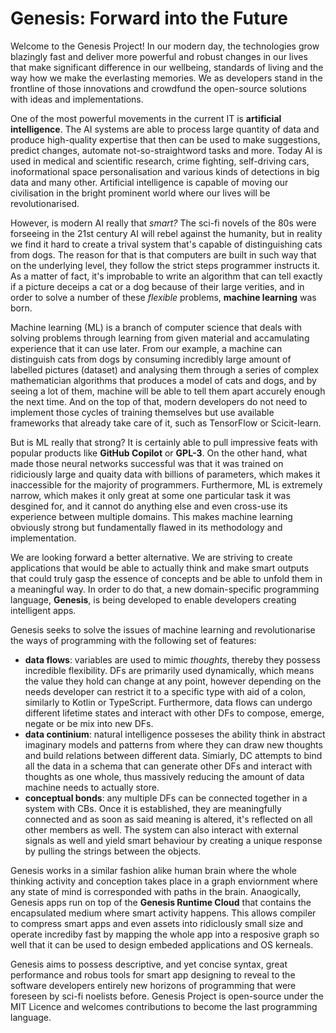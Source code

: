 # Genesis: Forward into the Future
Welcome to the Genesis Project! In our modern day, the technologies grow blazingly fast and deliver more powerful and robust changes in our lives that make significant difference in our wellbeing, standards of living and the way how we make the everlasting memories. We as developers stand in the frontline of those innovations and crowdfund the open-source solutions with ideas and implementations.  

One of the most powerful movements in the current IT is **artificial intelligence**. The AI systems are able to process large quantity of data and produce high-quality expertise that then can be used to make suggestions, predict changes, automate not-so-straightword tasks and more. Today AI is used in medical and scientific research, crime fighting, self-driving cars, inoformational space personalisation and various kinds of detections in big data and many other. Artificial intelligence is capable of moving our civilisation in the bright prominent world where our lives will be revolutionarised.  

However, is modern AI really that *smart?* The sci-fi novels of the 80s were forseeing in the 21st century AI will rebel against the humanity, but in reality we find it hard to create a trival system that's capable of distinguishing cats from dogs. The reason for that is that computers are built in such way that on the underlying level, they follow the strict steps programmer instructs it. As a matter of fact, it's improbable to write an algorithm that can tell exactly if a picture deceips a cat or a dog because of their large verities, and in order to solve a number of these *flexible* problems, **machine learning** was born.  

Machine learning (ML) is a branch of computer science that deals with solving problems through learning from given material and accamulating experience that it can use later. From our example, a machine can distinguish cats from dogs by consuming incredibly large amount of labelled pictures (dataset) and analysing them through a series of complex mathematician algorithms that produces a model of cats and dogs, and by seeing a lot of them, machine will be able to tell them apart accurely enough the next time. And on the top of that, modern developers do not need to implement those cycles of training themselves but use available frameworks that already take care of it, such as TensorFlow or Scicit-learn.  

But is ML really that strong? It is certainly able to pull impressive feats with popular products like **GitHub Copilot** or **GPL-3**. On the other hand, what made those neural networks successful was that it was trained on ridiciously large and quaity data with billions of parameters, which makes it inaccessible for the majority of programmers. Furthermore, ML is extremely narrow, which makes it only great at some one particular task it was desgined for, and it cannot do anything else and even cross-use its experience between multiple domains. This makes machine learning obviously strong but fundamentally flawed in its methodology and implementation.  

We are looking forward a better alternative. We are striving to create applications that would be able to actually think and make smart outputs that could truly gasp the essence of concepts and be able to unfold them in a meaningful way. In order to do that, a new domain-specific programming language, **Genesis**, is being developed to enable developers creating intelligent apps.  


Genesis seeks to solve the issues of machine learning and revolutionarise the ways of programming with the following set of features:  
* **data flows**: variables are used to mimic *thoughts*, thereby they possess incredible flexibility. DFs are primarily used dynamically, which means the value they hold can change at any point, however depending on the needs developer can restrict it to a specific type with aid of a colon, similarly to Kotlin or TypeScript. Furthermore, data flows can undergo different lifetime states and interact with other DFs to compose, emerge, negate or be mix into new DFs.
* **data continium**: natural intelligence posseses the ability think in abstract imaginary models and patterns from where they can draw new thoughts and build relations between different data. Simiarly, DC attempts to bind all the data in a schema that can generate other DFs and interact with thoughts as one whole, thus massively reducing the amount of data machine needs to actually store.  
* **conceptual bonds**: any multiple DFs can be connected together in a system with CBs. Once it is established, they are meaningfully connected and as soon as said meaning is altered, it's reflected on all other members as well. The system can also interact with external signals as well and yield smart behaviour by creating a unique response by pulling the strings between the objects.   

Genesis works in a similar fashion alike human brain where the whole thinking activity and conception takes place in a graph enviornment where any state of mind is corresponded with paths in the brain. Anaogically, Genesis apps run on top of the **Genesis Runtime Cloud** that contains the encapsulated medium where smart activity happens. This allows compiler to compress smart apps and even assets into ridiclously small size and operate incrediby fast by mapping the whole app into a resposive graph so well that it can be used to design embeded applications and OS kerneals.   

Genesis aims to possess descriptive, and yet concise syntax, great performance and robus tools for smart app designing to reveal to the software developers entirely new horizons of programming that were foreseen by sci-fi noelists before. Genesis Project is open-source under the MIT Licence and welcomes contributions to become the last programming language.